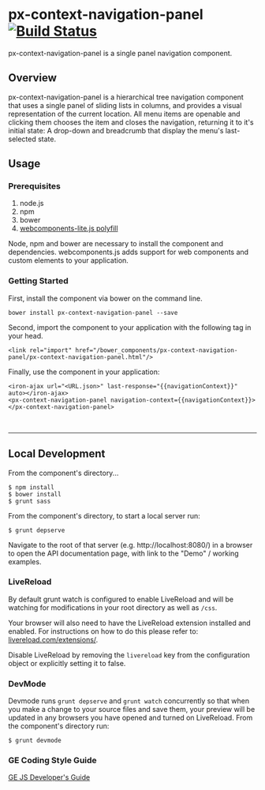 # px-context-navigation-panel [![Build Status](https://travis-ci.org/PredixDev/px-context-navigation-panel.svg?branch=master)](https://travis-ci.org/PredixDev/px-context-navigation-panel)

px-context-navigation-panel is a single panel navigation component.

## Overview

px-context-navigation-panel is a hierarchical tree navigation component that uses a single panel of sliding lists in columns, and provides a visual representation of the current location. All menu items are openable and clicking them chooses the item and closes the navigation, returning it to it's initial state: A drop-down and breadcrumb that display the menu's last-selected state.

## Usage

### Prerequisites
1. node.js
2. npm
3. bower
4. [webcomponents-lite.js polyfill](https://github.com/webcomponents/webcomponentsjs)

Node, npm and bower are necessary to install the component and dependencies. webcomponents.js adds support for web components and custom elements to your application.

### Getting Started

First, install the component via bower on the command line.



```
bower install px-context-navigation-panel --save
```

Second, import the component to your application with the following tag in your head.

```
<link rel="import" href="/bower_components/px-context-navigation-panel/px-context-navigation-panel.html"/>
```

Finally, use the component in your application:

```
<iron-ajax url="<URL.json>" last-response="{{navigationContext}}" auto></iron-ajax>
<px-context-navigation-panel navigation-context={{navigationContext}}></px-context-navigation-panel>
```

<br />
<hr />

## Local Development

From the component's directory...

```
$ npm install
$ bower install
$ grunt sass
```

From the component's directory, to start a local server run:

```
$ grunt depserve
```

Navigate to the root of that server (e.g. http://localhost:8080/) in a browser to open the API documentation page, with link to the "Demo" / working examples.

### LiveReload

By default grunt watch is configured to enable LiveReload and will be watching for modifications in your root directory as well as `/css`.

Your browser will also need to have the LiveReload extension installed and enabled. For instructions on how to do this please refer to: [livereload.com/extensions/](http://livereload.com/extensions/).

Disable LiveReload by removing the `livereload` key from the configuration object or explicitly setting it to false.


### DevMode
Devmode runs `grunt depserve` and `grunt watch` concurrently so that when you make a change to your source files and save them, your preview will be updated in any browsers you have opened and turned on LiveReload.
From the component's directory run:

```
$ grunt devmode
```

### GE Coding Style Guide
[GE JS Developer's Guide](https://github.com/GeneralElectric/javascript)

